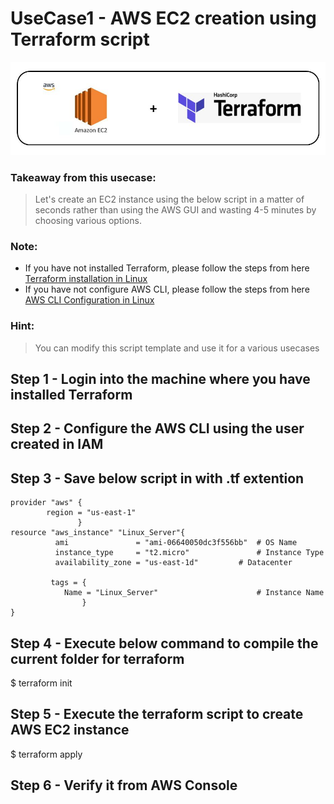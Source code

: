 # UseCase1 - AWS EC2 creation using Terraform script
![Watch the image](aws_terraform.JPG)


### Takeaway from this usecase:
> Let's create an EC2 instance using the below script in a matter of seconds rather than using the AWS GUI and wasting 4-5 minutes by choosing various options. 
 ### Note: 
- If you have not installed Terraform, please follow the steps from here [Terraform installation in Linux](https://github.com/arunixx/terraform/blob/master/Terraform_Installation_Linux.md)
- If you have not configure AWS CLI, please follow the steps from here [AWS CLI Configuration in Linux](https://github.com/arunixx/terraform/blob/master/Terraform_Installation_Linux.md)
### Hint:
> You can modify this script template and use it for a various usecases 

## Step 1 - Login into the machine where you have installed Terraform
## Step 2 - Configure the AWS CLI using the user created in IAM
## Step 3 - Save below script in with .tf extention

```
provider "aws" {
        region = "us-east-1"
               }
resource "aws_instance" "Linux_Server"{
          ami               = "ami-06640050dc3f556bb"  # OS Name
          instance_type     = "t2.micro"               # Instance Type 
          availability_zone = "us-east-1d"	       # Datacenter 	  
		    
		 tags = {
            Name = "Linux_Server"                      # Instance Name
                }
}
```
## Step 4 - Execute below command to compile the current folder for terraform  

$ terraform init 

## Step 5 - Execute the terraform script to create AWS EC2 instance
$ terraform apply 

## Step 6 - Verify it from AWS Console
